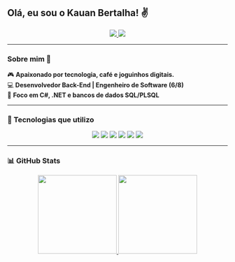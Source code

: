 ## Olá, eu sou o Kauan Bertalha! ✌️  

<div align="center">
  <a href="https://www.linkedin.com/in/kauanbertalha" target="_blank">
    <img src="https://img.shields.io/badge/-LinkedIn-%230077B5?style=for-the-badge&logo=linkedin&logoColor=white">
  </a>
  <a href="https://www.instagram.com/kauan_bertalha" target="_blank">
    <img src="https://img.shields.io/badge/-Instagram-%23E4405F?style=for-the-badge&logo=instagram&logoColor=white">
  </a>
</div>

---

### Sobre mim 🚀  

🎮 **Apaixonado por tecnologia, café e joguinhos digitais.**  
💻 **Desenvolvedor Back-End | Engenheiro de Software (6/8)**  
🔹 **Foco em C#, .NET e bancos de dados SQL/PLSQL**  

---

### 🚀 Tecnologias que utilizo  

<div align="center">
  <img src="https://img.shields.io/badge/HTML5-E34F26?style=for-the-badge&logo=html5&logoColor=white">
  <img src="https://img.shields.io/badge/CSS3-1572B6?style=for-the-badge&logo=css3&logoColor=white">
  <img src="https://img.shields.io/badge/JavaScript-F7DF1E?style=for-the-badge&logo=javascript&logoColor=black">
  <img src="https://img.shields.io/badge/C-00599C?style=for-the-badge&logo=c&logoColor=white">
  <img src="https://img.shields.io/badge/C%23-239120?style=for-the-badge&logo=c-sharp&logoColor=white">
  <img src="https://img.shields.io/badge/Bootstrap-563D7C?style=for-the-badge&logo=bootstrap&logoColor=white">
</div>  

---

### 📊 GitHub Stats  

<div align="center">
  <a href="https://github.com/berkhz">
    <img height="180em" src="https://github-readme-stats.vercel.app/api?username=berkhz&show_icons=true&theme=radical">
    <img height="180em" src="https://github-readme-stats.vercel.app/api/top-langs/?username=berkhz&layout=compact&langs_count=7&theme=radical">
  </a>
</div>  
